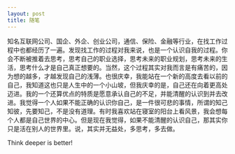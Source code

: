 ```yaml
---
layout: post
title: 随笔
---
```


知名互联网公司、国企、外企、创业公司，通信、保险、金融等行业，在找工作过程中也都经历了一遍。发现找工作的过程对我来说，也是一个认识自我的过程。你会不断被推着去思考，思考自己的职业选择，思考未来的职业规划，思考未来的生活，思考什么才是自己真正想要的。当然，这个过程其实对我而言是有痛苦的，因为想的越多，才越发现自己的浅薄。也很庆幸，我能站在一个新的高度去看以前的自己，我知道这也只是人生中的一个小山坡，但我庆幸的是，自己还在向着更高处迈进。我的一个还算优点的特质是愿意承认自己的不足，并能清醒的认识到并去改进。我觉得一个人如果不能正确的认识你自己，是一件很可悲的事情，所谓的知己知彼，先要知己，不是没有道理。有时我喜欢站在寝室的阳台上看风景，我会想每个人都是自己世界的中心。但是现在我觉得，如果不能清醒的认识自己，那其实你只是活在别人的世界里。说，其实并无益处，多思考，多去做。

Think deeper is better!
